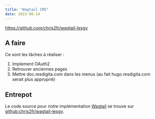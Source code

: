 ```yaml
---
title: "Wagtail CMS"
date: 2023-08-14
---
```




https://github.com/chris2fr/wagtail-lesgv

## A faire

Ce sont les tâches à réaliser :

1. Implement OAuth2
2. Retrouver anciennes pages
3. Mettre doc.resdigita.com dans les menus (au fait hugo.resdigita.com serait plus approprié)

## Entrepot 

Le code source pour notre implémentation [Wagtail](https://wagtail.org/) se trouve sur [github:chris2fr/wagtail-lesgv](https://github.com/chris2fr/wagtail-lesgv).

